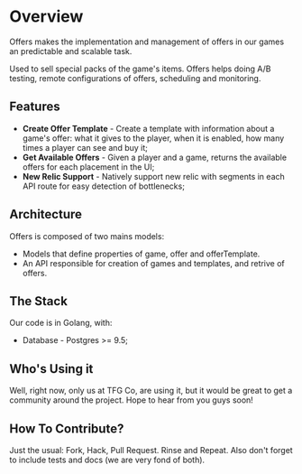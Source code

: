 Overview
========

Offers makes the implementation and management of offers in our games an predictable and scalable task. 

Used to sell special packs of the game's items. Offers helps doing A/B testing, remote configurations of offers, scheduling and monitoring.

## Features

* **Create Offer Template** - Create a template with information about a game's  offer: what it gives to the player, when it is enabled, how many times a player can see and buy it;
* **Get Available Offers** - Given a player and a game, returns the available offers for each placement in the UI;
* **New Relic Support** - Natively support new relic with segments in each API route for easy detection of bottlenecks;

## Architecture


Offers is composed of two mains models:
  - Models that define properties of game, offer and offerTemplate.
  - An API responsible for creation of games and templates, and retrive of offers.

## The Stack

Our code is in Golang, with: 

* Database - Postgres >= 9.5;

## Who's Using it

Well, right now, only us at TFG Co, are using it, but it would be great to get a community around the project. Hope to hear from you guys soon!

## How To Contribute?

Just the usual: Fork, Hack, Pull Request. Rinse and Repeat. Also don't forget to include tests and docs (we are very fond of both).

